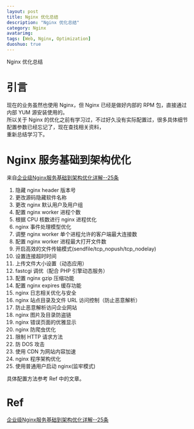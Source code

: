 ```yaml
---
layout: post
title: Nginx 优化总结
description: "Nginx 优化总结"
category: Nginx
avatarimg:
tags: [Web, Nginx, Optimization]
duoshuo: true
---
```


Nginx 优化总结


# 引言

现在的业务虽然也使用 Nginx，但 Nginx 已经是做好内部的 RPM 包，直接通过内部 YUM 源安装使用的。  
所以关于 Nginx 的优化之前有学习过，不过好久没有实际配置过，很多具体细节配置参数已经忘记了，现在查找相关资料，  
重新总结学习下。  

# Nginx 服务基础到架构优化

来自[企业级Nginx服务基础到架构优化详解--25条](http://lilongzi.blog.51cto.com/5519072/1839751)  

1. 隐藏 nginx header 版本号
2. 更改源码隐藏软件名称
3. 更改 nginx 默认用户及用户组
4. 配置 nginx worker 进程个数
5. 根据 CPU 核数进行 nginx 进程优化
6. nginx 事件处理模型优化
7. 调整 nginx worker 单个进程允许的客户端最大连接数
8. 配置 nginx worker 进程最大打开文件数
9. 开启高效的文件传输模式(sendfile/tcp_nopush/tcp_nodelay)
10. 设置连接超时时间
11. 上传文件大小设置（动态应用）
12. fastcgi 调优（配合 PHP 引擎动态服务）
13. 配置 nginx gzip 压缩功能
14. 配置 nginx expires 缓存功能
15. nginx 日志相关优化与安全
16. nginx 站点目录及文件 URL 访问控制（防止恶意解析）
17. 防止恶意解析访问企业网站
18. nginx 图片及目录防盗链
19. nginx 错误页面的优雅显示
20. nginx 防爬虫优化
21. 限制 HTTP 请求方法
22. 防 DOS 攻击
23. 使用 CDN 为网站内容加速
24. nginx 程序架构优化
25. 使用普通用户启动 nginx(监牢模式)

具体配置方法参考 Ref 中的文章。


# Ref
[企业级Nginx服务基础到架构优化详解--25条](http://lilongzi.blog.51cto.com/5519072/1839751)  
